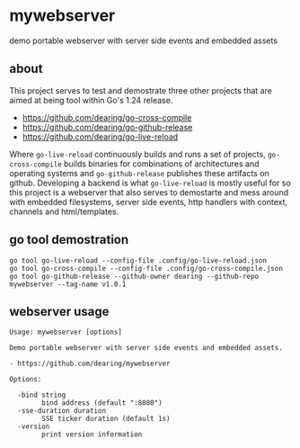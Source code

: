 # mywebserver

demo portable webserver with server side events and embedded assets

## about

This project serves to test and demostrate three other projects that are aimed at being tool within Go's 1.24 release.

- https://github.com/dearing/go-cross-compile
- https://github.com/dearing/go-github-release
- https://github.com/dearing/go-live-reload

Where `go-live-reload` continuously builds and runs a set of projects, `go-cross-compile` builds binaries for combinations of architectures and operating systems and `go-github-release` publishes these artifacts on github. Developing a backend is what `go-live-reload` is mostly useful for so this project is a webserver that also serves to demostarte and mess around with embedded filesystems, server side events, http handlers with context, channels and html/templates.

## go tool demostration
```
go tool go-live-reload --config-file .config/go-live-reload.json
go tool go-cross-compile --config-file .config/go-cross-compile.json
go tool go-github-release --github-owner dearing --github-repo mywebserver --tag-name v1.0.1
```
## webserver usage

```
Usage: mywebserver [options]

Demo portable webserver with server side events and embedded assets.

- https://github.com/dearing/mywebserver

Options:

  -bind string
        bind address (default ":8080")
  -sse-duration duration
        SSE ticker duration (default 1s)
  -version
        print version information
```
